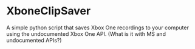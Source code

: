 # XboneClipSaver
A simple python script that saves Xbox One recordings to your computer using the undocumented Xbox One API. (What is it with MS and undocumented APIs?)

